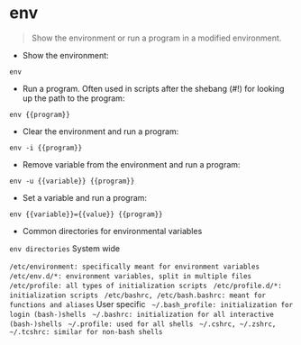 # env

> Show the environment or run a program in a modified environment.

- Show the environment:

`env`

- Run a program. Often used in scripts after the shebang (#!) for looking up the path to the program:

`env {{program}}`

- Clear the environment and run a program:

`env -i {{program}}`

- Remove variable from the environment and run a program:

`env -u {{variable}} {{program}}`

- Set a variable and run a program:

`env {{variable}}={{value}} {{program}}`
- Common directories for environmental variables

`env directories`
System wide

`/etc/environment: specifically meant for environment variables`
` /etc/env.d/*: environment variables, split in multiple files`
` /etc/profile: all types of initialization scripts`
` /etc/profile.d/*: initialization scripts`
` /etc/bashrc, /etc/bash.bashrc: meant for functions and aliases`
User specific
` ~/.bash_profile: initialization for login (bash-)shells`
` ~/.bashrc: initialization for all interactive (bash-)shells`
` ~/.profile: used for all shells`
` ~/.cshrc, ~/.zshrc, ~/.tcshrc: similar for non-bash shells`
